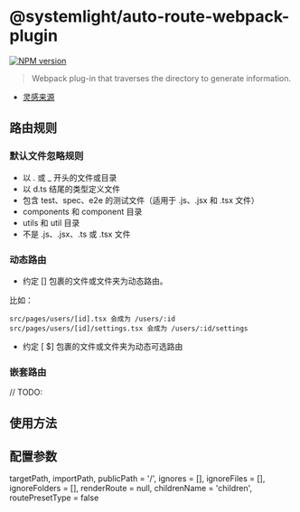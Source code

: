 # @systemlight/auto-route-webpack-plugin

[![NPM version](https://img.shields.io/npm/v/@systemlight/auto-route-webpack-plugin.svg)](https://www.npmjs.com/package/@systemlight/auto-route-webpack-plugin)

> Webpack plug-in that traverses the directory to generate information.

- [灵感来源](https://v3.umijs.org/zh-CN/docs/convention-routing)

## 路由规则

### 默认文件忽略规则

- 以 . 或 _ 开头的文件或目录
- 以 d.ts 结尾的类型定义文件
- 包含 test、spec、e2e 的测试文件（适用于 .js、.jsx 和 .tsx 文件）
- components 和 component 目录
- utils 和 util 目录
- 不是 .js、.jsx、.ts 或 .tsx 文件

### 动态路由

- 约定 [] 包裹的文件或文件夹为动态路由。

比如：

```
src/pages/users/[id].tsx 会成为 /users/:id
src/pages/users/[id]/settings.tsx 会成为 /users/:id/settings
```

- 约定 [ $] 包裹的文件或文件夹为动态可选路由

### 嵌套路由

// TODO: 

## 使用方法

## 配置参数
targetPath,
importPath,
publicPath = '/',
ignores = [],
ignoreFiles = [],
ignoreFolders = [],
renderRoute = null,
childrenName = 'children',
routePresetType = false
